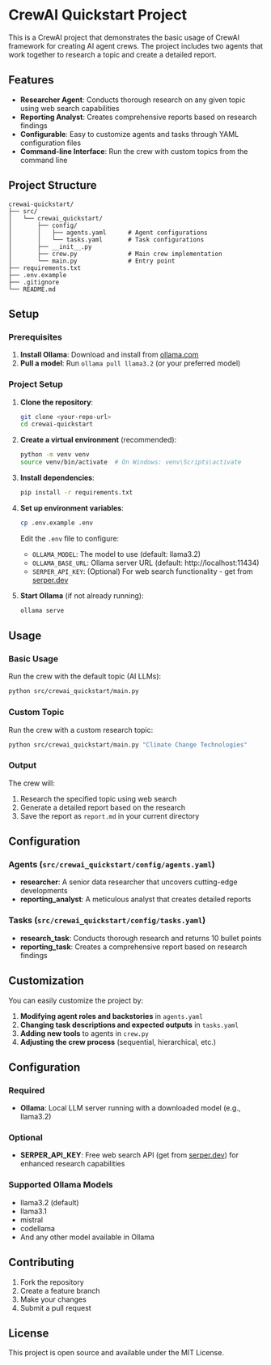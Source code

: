 # CrewAI Quickstart Project

This is a CrewAI project that demonstrates the basic usage of CrewAI framework for creating AI agent crews. The project includes two agents that work together to research a topic and create a detailed report.

## Features

- **Researcher Agent**: Conducts thorough research on any given topic using web search capabilities
- **Reporting Analyst**: Creates comprehensive reports based on research findings
- **Configurable**: Easy to customize agents and tasks through YAML configuration files
- **Command-line Interface**: Run the crew with custom topics from the command line

## Project Structure

```
crewai-quickstart/
├── src/
│   └── crewai_quickstart/
│       ├── config/
│       │   ├── agents.yaml      # Agent configurations
│       │   └── tasks.yaml       # Task configurations
│       ├── __init__.py
│       ├── crew.py              # Main crew implementation
│       └── main.py              # Entry point
├── requirements.txt
├── .env.example
├── .gitignore
└── README.md
```

## Setup

### Prerequisites

1. **Install Ollama**: Download and install from [ollama.com](https://ollama.com)
2. **Pull a model**: Run `ollama pull llama3.2` (or your preferred model)

### Project Setup

1. **Clone the repository**:
   ```bash
   git clone <your-repo-url>
   cd crewai-quickstart
   ```

2. **Create a virtual environment** (recommended):
   ```bash
   python -m venv venv
   source venv/bin/activate  # On Windows: venv\Scripts\activate
   ```

3. **Install dependencies**:
   ```bash
   pip install -r requirements.txt
   ```

4. **Set up environment variables**:
   ```bash
   cp .env.example .env
   ```
   
   Edit the `.env` file to configure:
   - `OLLAMA_MODEL`: The model to use (default: llama3.2)
   - `OLLAMA_BASE_URL`: Ollama server URL (default: http://localhost:11434)
   - `SERPER_API_KEY`: (Optional) For web search functionality - get from [serper.dev](https://serper.dev)

5. **Start Ollama** (if not already running):
   ```bash
   ollama serve
   ```

## Usage

### Basic Usage

Run the crew with the default topic (AI LLMs):

```bash
python src/crewai_quickstart/main.py
```

### Custom Topic

Run the crew with a custom research topic:

```bash
python src/crewai_quickstart/main.py "Climate Change Technologies"
```

### Output

The crew will:
1. Research the specified topic using web search
2. Generate a detailed report based on the research
3. Save the report as `report.md` in your current directory

## Configuration

### Agents (`src/crewai_quickstart/config/agents.yaml`)

- **researcher**: A senior data researcher that uncovers cutting-edge developments
- **reporting_analyst**: A meticulous analyst that creates detailed reports

### Tasks (`src/crewai_quickstart/config/tasks.yaml`)

- **research_task**: Conducts thorough research and returns 10 bullet points
- **reporting_task**: Creates a comprehensive report based on research findings

## Customization

You can easily customize the project by:

1. **Modifying agent roles and backstories** in `agents.yaml`
2. **Changing task descriptions and expected outputs** in `tasks.yaml`
3. **Adding new tools** to agents in `crew.py`
4. **Adjusting the crew process** (sequential, hierarchical, etc.)

## Configuration

### Required
- **Ollama**: Local LLM server running with a downloaded model (e.g., llama3.2)

### Optional
- **SERPER_API_KEY**: Free web search API (get from [serper.dev](https://serper.dev)) for enhanced research capabilities

### Supported Ollama Models
- llama3.2 (default)
- llama3.1
- mistral
- codellama
- And any other model available in Ollama

## Contributing

1. Fork the repository
2. Create a feature branch
3. Make your changes
4. Submit a pull request

## License

This project is open source and available under the MIT License.